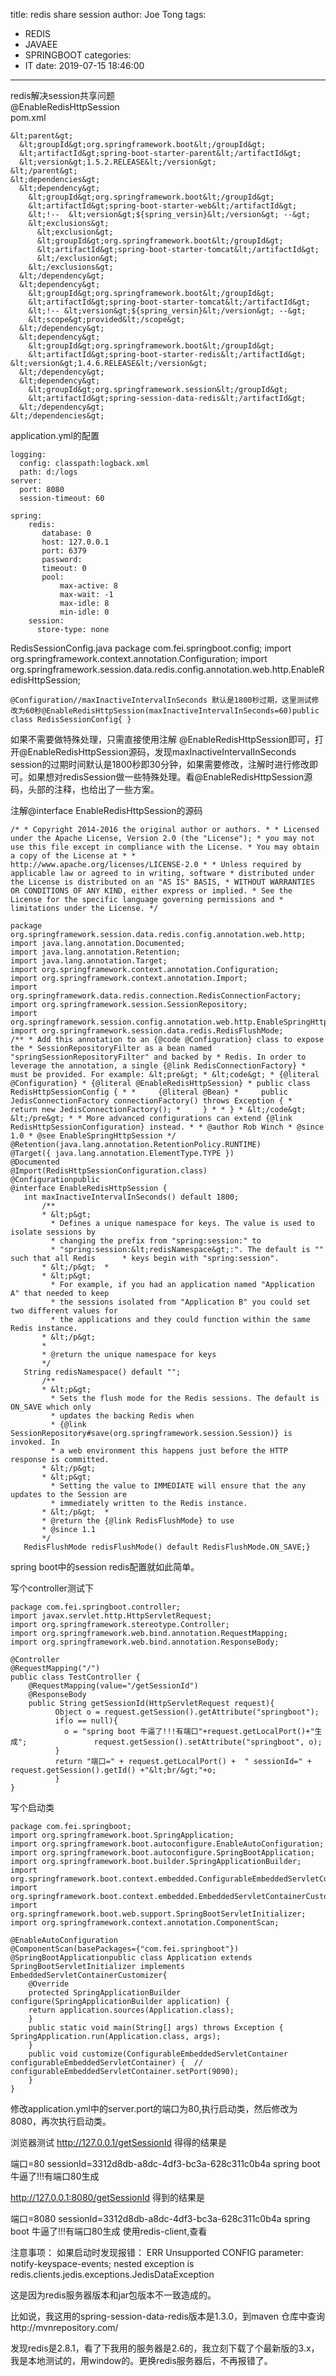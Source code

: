 title: redis share session
author: Joe Tong
tags:
  - REDIS
  - JAVAEE
  - SPRINGBOOT
categories:
  - IT
date: 2019-07-15 18:46:00
---
redis解决session共享问题  
@EnableRedisHttpSession  
pom.xml  
```
&lt;parent&gt;            
  &lt;groupId&gt;org.springframework.boot&lt;/groupId&gt;            
  &lt;artifactId&gt;spring-boot-starter-parent&lt;/artifactId&gt; 
  &lt;version&gt;1.5.2.RELEASE&lt;/version&gt;        
&lt;/parent&gt;  	
&lt;dependencies&gt;	    
  &lt;dependency&gt;	        
    &lt;groupId&gt;org.springframework.boot&lt;/groupId&gt;	        
    &lt;artifactId&gt;spring-boot-starter-web&lt;/artifactId&gt;	       
    &lt;!--  &lt;version&gt;${spring_versin}&lt;/version&gt; --&gt; 	        
    &lt;exclusions&gt;                
      &lt;exclusion&gt;
      &lt;groupId&gt;org.springframework.boot&lt;/groupId&gt;
      &lt;artifactId&gt;spring-boot-starter-tomcat&lt;/artifactId&gt; 
      &lt;/exclusion&gt;            
    &lt;/exclusions&gt;  	    
  &lt;/dependency&gt;	    
  &lt;dependency&gt;        	
    &lt;groupId&gt;org.springframework.boot&lt;/groupId&gt;       	 	
    &lt;artifactId&gt;spring-boot-starter-tomcat&lt;/artifactId&gt;       	    
    &lt;!-- &lt;version&gt;${spring_versin}&lt;/version&gt; --&gt;
    &lt;scope&gt;provided&lt;/scope&gt;		
  &lt;/dependency&gt;			
  &lt;dependency&gt;    		
    &lt;groupId&gt;org.springframework.boot&lt;/groupId&gt;    		
    &lt;artifactId&gt;spring-boot-starter-redis&lt;/artifactId&gt;    	 	&lt;version&gt;1.4.6.RELEASE&lt;/version&gt;		
  &lt;/dependency&gt;		       
  &lt;dependency&gt;    	
    &lt;groupId&gt;org.springframework.session&lt;/groupId&gt;    	
    &lt;artifactId&gt;spring-session-data-redis&lt;/artifactId&gt;    		
  &lt;/dependency&gt; 		
&lt;/dependencies&gt;
```
application.yml的配置
```
logging:
  config: classpath:logback.xml
  path: d:/logs
server:
  port: 8080
  session-timeout: 60

spring:
    redis:
       database: 0
       host: 127.0.0.1
       port: 6379
       password:
       timeout: 0
       pool:
           max-active: 8
           max-wait: -1
           max-idle: 8
           min-idle: 0
    session:
      store-type: none
```
RedisSessionConfig.java
package com.fei.springboot.config; 
import org.springframework.context.annotation.Configuration;
import  org.springframework.session.data.redis.config.annotation.web.http.EnableRedisHttpSession;
```
@Configuration//maxInactiveIntervalInSeconds 默认是1800秒过期，这里测试修改为60秒@EnableRedisHttpSession(maxInactiveIntervalInSeconds=60)public class RedisSessionConfig{ }
```
 如果不需要做特殊处理，只需直接使用注解
 @EnableRedisHttpSession即可，打开@EnableRedisHttpSession源码，发现maxInactiveIntervalInSeconds  session的过期时间默认是1800秒即30分钟，如果需要修改，注解时进行修改即可。如果想对redisSession做一些特殊处理。看@EnableRedisHttpSession源码，头部的注释，也给出了一些方案。

注解@interface EnableRedisHttpSession的源码
```
/* * Copyright 2014-2016 the original author or authors. * * Licensed under the Apache License, Version 2.0 (the "License"); * you may not use this file except in compliance with the License. * You may obtain a copy of the License at * *      http://www.apache.org/licenses/LICENSE-2.0 * * Unless required by applicable law or agreed to in writing, software * distributed under the License is distributed on an "AS IS" BASIS, * WITHOUT WARRANTIES OR CONDITIONS OF ANY KIND, either express or implied. * See the License for the specific language governing permissions and * limitations under the License. */

package org.springframework.session.data.redis.config.annotation.web.http; 
import java.lang.annotation.Documented;
import java.lang.annotation.Retention;
import java.lang.annotation.Target; 
import org.springframework.context.annotation.Configuration;
import org.springframework.context.annotation.Import;
import org.springframework.data.redis.connection.RedisConnectionFactory;
import org.springframework.session.SessionRepository;
import org.springframework.session.config.annotation.web.http.EnableSpringHttpSession;
import org.springframework.session.data.redis.RedisFlushMode;
/** * Add this annotation to an {@code @Configuration} class to expose the * SessionRepositoryFilter as a bean named "springSessionRepositoryFilter" and backed by * Redis. In order to leverage the annotation, a single {@link RedisConnectionFactory} * must be provided. For example: &lt;pre&gt; * &lt;code&gt; * {@literal @Configuration} * {@literal @EnableRedisHttpSession} * public class RedisHttpSessionConfig { * *     {@literal @Bean} *     public JedisConnectionFactory connectionFactory() throws Exception { *         return new JedisConnectionFactory(); *     } * * } * &lt;/code&gt; &lt;/pre&gt; * * More advanced configurations can extend {@link RedisHttpSessionConfiguration} instead. * * @author Rob Winch * @since 1.0 * @see EnableSpringHttpSession */
@Retention(java.lang.annotation.RetentionPolicy.RUNTIME)
@Target({ java.lang.annotation.ElementType.TYPE })
@Documented
@Import(RedisHttpSessionConfiguration.class)
@Configurationpublic 
@interface EnableRedisHttpSession {	
   int maxInactiveIntervalInSeconds() default 1800; 	
       /**	
       * &lt;p&gt;	
         * Defines a unique namespace for keys. The value is used to isolate sessions by	 
         * changing the prefix from "spring:session:" to	 
         * "spring:session:&lt;redisNamespace&gt;:". The default is "" such that all Redis	    * keys begin with "spring:session".	 
       * &lt;/p&gt;	 *	 
       * &lt;p&gt;	 
         * For example, if you had an application named "Application A" that needed to keep	 
         * the sessions isolated from "Application B" you could set two different values for	 
         * the applications and they could function within the same Redis instance.	 
       * &lt;/p&gt;	 
       *	 
       * @return the unique namespace for keys	 
       */	
   String redisNamespace() default ""; 	
       /**	 
       * &lt;p&gt;	 
         * Sets the flush mode for the Redis sessions. The default is ON_SAVE which only	 
         * updates the backing Redis when	 
         * {@link SessionRepository#save(org.springframework.session.Session)} is invoked. In	 
         * a web environment this happens just before the HTTP response is committed.	
       * &lt;/p&gt;	 
       * &lt;p&gt;	 
         * Setting the value to IMMEDIATE will ensure that the any updates to the Session are	 
         * immediately written to the Redis instance.	
       * &lt;/p&gt;	 *	 
       * @return the {@link RedisFlushMode} to use	 
       * @since 1.1	 
       */
   RedisFlushMode redisFlushMode() default RedisFlushMode.ON_SAVE;}
```
spring boot中的session redis配置就如此简单。

写个controller测试下
```
package com.fei.springboot.controller; 
import javax.servlet.http.HttpServletRequest;  
import org.springframework.stereotype.Controller; 
import org.springframework.web.bind.annotation.RequestMapping; 
import org.springframework.web.bind.annotation.ResponseBody;

@Controller
@RequestMapping("/") 
public class TestController { 	
    @RequestMapping(value="/getSessionId") 	
    @ResponseBody	
    public String getSessionId(HttpServletRequest request){ 				
          Object o = request.getSession().getAttribute("springboot"); 
          if(o == null){			
            o = "spring boot 牛逼了!!!有端口"+request.getLocalPort()+"生成";  			   request.getSession().setAttribute("springboot", o);		
          }
          return "端口=" + request.getLocalPort() +  " sessionId=" + request.getSession().getId() +"&lt;br/&gt;"+o;
          }	
}
```
写个启动类
```
package com.fei.springboot;
import org.springframework.boot.SpringApplication;
import org.springframework.boot.autoconfigure.EnableAutoConfiguration;
import org.springframework.boot.autoconfigure.SpringBootApplication;
import org.springframework.boot.builder.SpringApplicationBuilder;
import org.springframework.boot.context.embedded.ConfigurableEmbeddedServletContainer;
import org.springframework.boot.context.embedded.EmbeddedServletContainerCustomizer;
import org.springframework.boot.web.support.SpringBootServletInitializer;
import org.springframework.context.annotation.ComponentScan; 

@EnableAutoConfiguration
@ComponentScan(basePackages={"com.fei.springboot"})
@SpringBootApplicationpublic class Application extends SpringBootServletInitializer implements EmbeddedServletContainerCustomizer{  
    @Override     
    protected SpringApplicationBuilder configure(SpringApplicationBuilder application) {          
    return application.sources(Application.class);     
    }   	 	 
    public static void main(String[] args) throws Exception {	        SpringApplication.run(Application.class, args);	   
    } 	
    public void customize(ConfigurableEmbeddedServletContainer configurableEmbeddedServletContainer) {	//	configurableEmbeddedServletContainer.setPort(9090);
    }
}
```
修改application.yml中的server.port的端口为80,执行启动类，然后修改为8080，再次执行启动类。

浏览器测试
http://127.0.0.1/getSessionId
得得的结果是

端口=80 sessionId=3312d8db-a8dc-4df3-bc3a-628c311c0b4a
spring boot 牛逼了!!!有端口80生成

http://127.0.0.1:8080/getSessionId
得到的结果是

端口=8080 sessionId=3312d8db-a8dc-4df3-bc3a-628c311c0b4a
spring boot 牛逼了!!!有端口80生成
使用redis-client,查看

注意事项：
如果启动时发现报错：
ERR Unsupported CONFIG parameter: notify-keyspace-events; nested exception is redis.clients.jedis.exceptions.JedisDataException

这是因为redis服务器版本和jar包版本不一致造成的。

比如说，我这用的spring-session-data-redis版本是1.3.0，到maven 仓库中查询http://mvnrepository.com/

发现redis是2.8.1，看了下我用的服务器是2.6的，我立刻下载了个最新版的3.x，我是本地测试的，用window的。更换redis服务器后，不再报错了。


